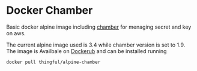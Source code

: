 # Docker Chamber 
Basic docker alpine image including [chamber](https://github.com/segmentio/chamber) for menaging secret and key on aws.

The current alpine image used is 3.4 while chamber version is set to 1.9.
The image is Availbale on [Dockerub](https://hub.docker.com/r/thingful/alpine-chamber) and can be installed running 
```
docker pull thingful/alpine-chamber
```
